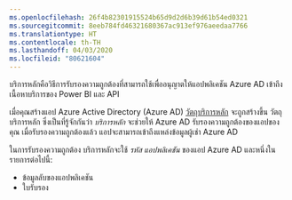 ```yaml
---
ms.openlocfilehash: 26f4b82301915524b65d9d2d6b39d61b54ed0321
ms.sourcegitcommit: 8eeb784fd46321680367ac913ef976aeedaa7766
ms.translationtype: HT
ms.contentlocale: th-TH
ms.lasthandoff: 04/03/2020
ms.locfileid: "80621604"
---
```

บริการหลักคือวิธีการรับรองความถูกต้องที่สามารถใช้เพื่ออนุญาตให้แอปพลิเคชัน  Azure AD เข้าถึงเนื้อหาบริการของ Power BI และ API

เมื่อคุณสร้างแอป Azure Active Directory (Azure AD)  [วัตถุบริการหลัก](https://docs.microsoft.com/azure/active-directory/develop/app-objects-and-service-principals#service-principal-object) จะถูกสร้างขึ้น วัตถุบริการหลัก ซึ่งเป็นที่รู้จักกันว่า *บริการหลัก* จะช่วยให้ Azure AD รับรองความถูกต้องของแอปของคุณ เมื่อรับรองความถูกต้องแล้ว แอปจะสามารถเข้าถึงแหล่งข้อมูลผู้เช่า Azure AD

ในการรับรองความถูกต้อง บริการหลักจะใช้ *รหัส แอปพลิเคชัน* ของแอป Azure AD และหนึ่งในรายการต่อไปนี้:
* ข้อมูลลับของแอปพลิเคชัน
* ใบรับรอง